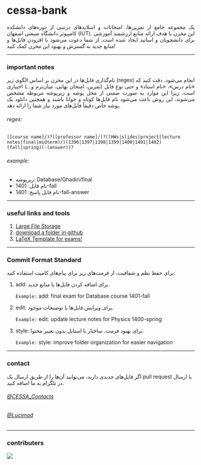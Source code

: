# cessa-bank

<p align="justify">
یک مجموعه جامع از تمرین‌ها، امتحانات و اسلایدهای درسی از دوره‌های دانشکده کامپیوتر دانشگاه صنعتی اصفهان (IUT). این مخزن با هدف ارائه منابع ارزشمند آموزشی برای دانشجویان و اساتید ایجاد شده است. از شما دعوت می‌شود با افزودن فایل‌ها و منابع جدید به گسترش و بهبود این مخزن کمک کنید!
</p>

---
### important notes

<p align="justify">
نام‌گذاری فایل‌ها در این مخزن بر اساس الگوی زیر (regex) انجام می‌شود. دقت کنید که «نام درس»، «نام استاد» و حتی نوع فایل (تمرین، امتحان نهایی، میان‌ترم و...) اختیاری است، زیرا این موارد به صورت ضمنی از محل پوشه و زیرپوشه مربوطه مشخص می‌شوند. این روش باعث می‌شود نام فایل‌ها کوتاه و خوانا باشند و همچنین دانلود یک پوشه خاص دقیقاً فایل‌های مورد نیاز شما را ارائه دهد.
</p>

###### regex:
```([course name]/)?([professor name]/)?((HWs|slides|project|lecture notes|final|midterm)/)(1396|1397|1398|1399|1400|1401|1402)(fall|spring)(-(answer))?```
###### example:
- زیرپوشه: Database/Ghadiri/final
- نام فایل: 1401-fall
- نام فایل پاسخ: 1401-fall-answer

---
### useful links and tools
1. [Large File Storage](https://medium.com/junior-dev/how-to-use-git-lfs-large-file-storage-to-push-large-files-to-github-41c8db1e2d65)
2. [download a folder in github](https://download-directory.github.io/)
3. [LaTeX Template for exams!](https://www.overleaf.com/read/hhczdpsxspsb#691a08)

---
### Commit Format Standard
برای حفظ نظم و شفافیت، از فرمت‌های زیر برای پیام‌های کامیت استفاده کنید:
1. add: برای اضافه کردن فایل‌ها یا منابع جدید.
   
    `Example:`
   add: final exam for Database course 1401-fall
3. edit:  برای ویرایش فایل‌ها یا توضیحات موجود.
   
    `Example:`
   edit: update lecture notes for Physics 1400-spring
5. style: برای بهبود فرمت، ساختار یا استایل بدون تغییر محتوا.
   
    `Example:`
    style: improve folder organization for easier navigation
---
### contact
اگر فایل‌های جدیدی دارید، می‌توانید آن‌ها را از طریق ارسال یک pull request یا ارسال در تلگرام به ما اضافه کنید.
###### [@CESSA_Contacts](https://t.me/CESSA_Contacts)
###### [@Lucimad](https://t.me/Lucimad)

---
### contributers

<a href="https://github.com/iut-cessa/cessa-bank/graphs/contributors">
  <img src="https://contrib.rocks/image?repo=iut-cessa/cessa-bank" />
</a>
